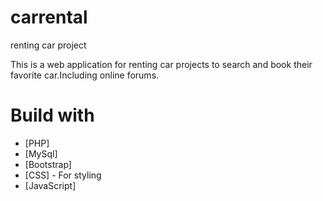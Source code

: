 # carrental
renting car project

This is a web application for renting car projects to search and book their favorite car.Including online forums.

# Build with
-  [PHP]
- [MySql]
- [Bootstrap]
- [CSS] - For styling
- [JavaScript] 

